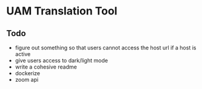 # UAM Translation Tool

## Todo

- figure out something so that users cannot access the host url if a host is active
- give users access to dark/light mode
- write a cohesive readme
- dockerize
- zoom api

